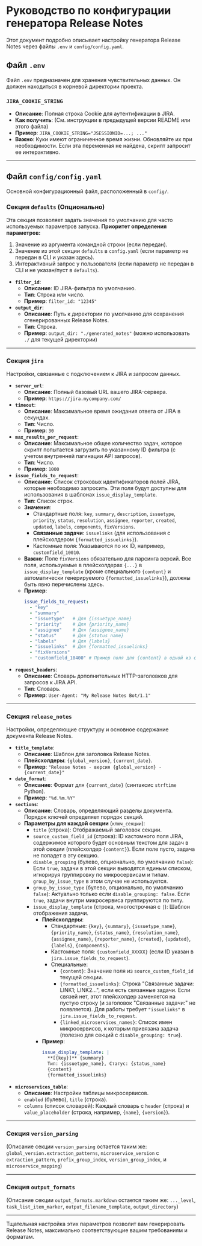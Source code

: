 # Руководство по конфигурации генератора Release Notes

Этот документ подробно описывает настройку генератора Release Notes через файлы `.env` и `config/config.yaml`.

## Файл `.env`

Файл `.env` предназначен для хранения чувствительных данных. Он должен находиться в корневой директории проекта.

### `JIRA_COOKIE_STRING`
*   **Описание**: Полная строка Cookie для аутентификации в JIRA.
*   **Как получить**: (См. инструкции в предыдущей версии README или этого файла)
*   **Пример**: `JIRA_COOKIE_STRING="JSESSIONID=...; ..."`
*   **Важно**: Куки имеют ограниченное время жизни. Обновляйте их при необходимости. Если эта переменная не найдена, скрипт запросит ее интерактивно.

---

## Файл `config/config.yaml`

Основной конфигурационный файл, расположенный в `config/`.

### Секция `defaults` (Опционально)

Эта секция позволяет задать значения по умолчанию для часто используемых параметров запуска.
**Приоритет определения параметров:**
1.  Значение из аргумента командной строки (если передан).
2.  Значение из этой секции `defaults` в `config.yaml` (если параметр не передан в CLI и указан здесь).
3.  Интерактивный запрос у пользователя (если параметр не передан в CLI и не указан/пуст в `defaults`).

*   **`filter_id`**:
    *   **Описание**: ID JIRA-фильтра по умолчанию.
    *   **Тип**: Строка или число.
    *   **Пример**: `filter_id: "12345"`
*   **`output_dir`**:
    *   **Описание**: Путь к директории по умолчанию для сохранения сгенерированных Release Notes.
    *   **Тип**: Строка.
    *   **Пример**: `output_dir: "./generated_notes"` (можно использовать `./` для текущей директории)

---

### Секция `jira`

Настройки, связанные с подключением к JIRA и запросом данных.

*   **`server_url`**:
    *   **Описание**: Полный базовый URL вашего JIRA-сервера.
    *   **Пример**: `https://jira.mycompany.com/`
*   **`timeout`**:
    *   **Описание**: Максимальное время ожидания ответа от JIRA в секундах.
    *   **Тип**: Число.
    *   **Пример**: `30`
*   **`max_results_per_request`**:
    *   **Описание**: Максимальное общее количество задач, которое скрипт попытается загрузить по указанному ID фильтра (с учетом внутренней пагинации API запросов).
    *   **Тип**: Число.
    *   **Пример**: `1000`
*   **`issue_fields_to_request`**:
    *   **Описание**: Список строковых идентификаторов полей JIRA, которые необходимо запросить. Эти поля будут доступны для использования в шаблонах `issue_display_template`.
    *   **Тип**: Список строк.
    *   **Значения**:
        *   Стандартные поля: `key`, `summary`, `description`, `issuetype`, `priority`, `status`, `resolution`, `assignee`, `reporter`, `created`, `updated`, `labels`, `components`, `fixVersions`.
        *   **Связанные задачи**: `issuelinks` (для использования с плейсхолдером `{formatted_issuelinks}`).
        *   Кастомные поля: Указываются по их ID, например, `customfield_10010`.
    *   **Важно**: Поле `fixVersions` обязательно для парсинга версий. Все поля, используемые в плейсхолдерах `{...}` в `issue_display_template` (кроме специального `{content}` и автоматически генерируемого `{formatted_issuelinks}`), должны быть явно перечислены здесь.
    *   **Пример**:
        ```yaml
        issue_fields_to_request:
          - "key"
          - "summary"
          - "issuetype"   # Для {issuetype_name}
          - "priority"    # Для {priority_name}
          - "assignee"    # Для {assignee_name}
          - "status"      # Для {status_name}
          - "labels"      # Для {labels}
          - "issuelinks"  # Для {formatted_issuelinks}
          - "fixVersions"
          - "customfield_10400" # Пример поля для {content} в одной из секций
        ```
*   **`request_headers`**:
    *   **Описание**: Словарь дополнительных HTTP-заголовков для запросов к JIRA API.
    *   **Тип**: Словарь.
    *   **Пример**: `User-Agent: "My Release Notes Bot/1.1"`

---

### Секция `release_notes`

Настройки, определяющие структуру и основное содержание документа Release Notes.

*   **`title_template`**:
    *   **Описание**: Шаблон для заголовка Release Notes.
    *   **Плейсхолдеры**: `{global_version}`, `{current_date}`.
    *   **Пример**: `"Release Notes - версия {global_version} - {current_date}"`
*   **`date_format`**:
    *   **Описание**: Формат для `{current_date}` (синтаксис `strftime` Python).
    *   **Пример**: `"%d.%m.%Y"`
*   **`sections`**:
    *   **Описание**: Словарь, определяющий разделы документа. Порядок ключей определяет порядок секций.
    *   **Параметры для каждой секции** (`ключ_секции`):
        *   `title` (строка): Отображаемый заголовок секции.
        *   `source_custom_field_id` (строка): ID кастомного поля JIRA, содержимое которого будет основным текстом для задач в этой секции (плейсхолдер `{content}`). Если поле пусто, задача не попадет в эту секцию.
        *   `disable_grouping` (булево, опционально, по умолчанию `false`): Если `true`, задачи в этой секции выводятся единым списком, игнорируя группировку по микросервисам и типам. `group_by_issue_type` в этом случае не используется.
        *   `group_by_issue_type` (булево, опционально, по умолчанию `false`): Актуально только если `disable_grouping: false`. Если `true`, задачи внутри микросервиса группируются по типу.
        *   `issue_display_template` (строка, многострочная с `|`): Шаблон отображения задачи.
            *   **Плейсхолдеры**:
                *   Стандартные: `{key}`, `{summary}`, `{issuetype_name}`, `{priority_name}`, `{status_name}`, `{resolution_name}`, `{assignee_name}`, `{reporter_name}`, `{created}`, `{updated}`, `{labels}`, `{components}`.
                *   Кастомные поля: `{customfield_XXXXX}` (если ID указан в `jira.issue_fields_to_request`).
                *   Специальные:
                    *   `{content}`: Значение поля из `source_custom_field_id` текущей секции.
                    *   `{formatted_issuelinks}`: Строка "Связанные задачи: LINK1; LINK2...", если есть связанные задачи. Если связей нет, этот плейсхолдер заменяется на пустую строку (и заголовок "Связанные задачи:" не появляется). Для работы требует `"issuelinks"` в `jira.issue_fields_to_request`.
                    *   `{linked_microservices_names}`: Список имен микросервисов, к которым привязана задача (полезно для секций с `disable_grouping: true`).
            *   **Пример**:
                ```yaml
                issue_display_template: |
                  **[{key}]** {summary}
                  Тип: {issuetype_name}, Статус: {status_name}
                  {content}
                  {formatted_issuelinks}
                ```
*   **`microservices_table`**:
    *   **Описание**: Настройки таблицы микросервисов.
    *   `enabled` (булево), `title` (строка).
    *   `columns` (список словарей): Каждый словарь с `header` (строка) и `value_placeholder` (строка, например, `{name}`, `{version}`).

---

### Секция `version_parsing`

(Описание секции `version_parsing` остается таким же: `global_version.extraction_patterns`, `microservice_version` с `extraction_pattern`, `prefix_group_index`, `version_group_index`, и `microservice_mapping`)

---

### Секция `output_formats`

(Описание секции `output_formats.markdown` остается таким же: `..._level`, `task_list_item_marker`, `output_filename_template`, `output_directory`)

---

Тщательная настройка этих параметров позволит вам генерировать Release Notes, максимально соответствующие вашим требованиям и форматам.
